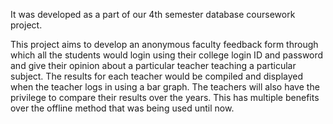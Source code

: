 It was developed as a part of our 4th semester database coursework project.

This project aims to develop an anonymous faculty feedback form through which all the students would login using their college login ID and password and give their opinion about a particular teacher teaching a particular subject. The results for each teacher would be compiled and displayed when the teacher logs in using a bar graph. The teachers will also have the privilege to compare their results over the years. This has multiple benefits over the offline method that was being used until now.
